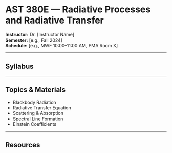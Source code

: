 # AST 380E — Radiative Processes and Radiative Transfer

**Instructor:** Dr. [Instructor Name]  
**Semester:** [e.g., Fall 2024]  
**Schedule:** [e.g., MWF 10:00–11:00 AM, PMA Room X]  

---

## Syllabus


---

## Topics & Materials

- Blackbody Radiation  
- Radiative Transfer Equation  
- Scattering & Absorption  
- Spectral Line Formation  
- Einstein Coefficients  

---

## Resources
